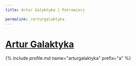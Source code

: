 ```yaml
---
title: Artur Galaktyka | Patromierz

permalink: /arturgalaktyka
---
```


# [Artur Galaktyka](https://patronite.pl/arturgalaktyka)

{% include profile.md name="arturgalaktyka" prefix="a" %}
